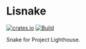 # Lisnake

[![crates.io](https://img.shields.io/crates/v/lisnake)](https://crates.io/crates/lisnake)
[![Build](https://github.com/fwcd/lisnake/actions/workflows/build.yml/badge.svg)](https://github.com/fwcd/lisnake/actions/workflows/build.yml)

Snake for Project Lighthouse.

